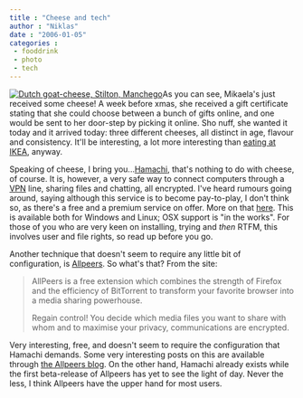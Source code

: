 ```yaml
---
title : "Cheese and tech"
author : "Niklas"
date : "2006-01-05"
categories : 
 - fooddrink
 - photo
 - tech
---
```


[![Dutch goat-cheese, Stilton, Manchego](http://static.flickr.com/38/82468755_919498638a_m.jpg)](https://niklasblog.com/wp-content/plugins/falbum/wp/album.php?show=recent&photo=82468755)As you can see, Mikaela's just received some cheese! A week before xmas, she received a gift certificate stating that she could choose between a bunch of gifts online, and one would be sent to her door-step by picking it online. Sho nuff, she wanted it today and it arrived today: three different cheeses, all distinct in age, flavour and consistency. It'll be interesting, a lot more interesting than [eating at IKEA](http://service.spiegel.de/cache/international/0,1518,392850,00.html), anyway.

Speaking of cheese, I bring you...[Hamachi](http://hamachi.cc), that's nothing to do with cheese, of course. It is, however, a very safe way to connect computers through a [VPN](http://www.answers.com/topic/virtual-private-network) line, sharing files and chatting, all encrypted. I've heard rumours going around, saying although this service is to become pay-to-play, I don't think so, as there's a free and a premium service on offer. More on that [here](http://hamachi.cc/compare). This is available both for Windows and Linux; OSX support is "in the works". For those of you who are very keen on installing, trying and _then_ RTFM, this involves user and file rights, so read up before you go.

Another technique that doesn't seem to require any little bit of configuration, is [Allpeers](http://allpeers.com). So what's that? From the site:

> AllPeers is a free extension which combines the strength of Firefox and the efficiency of BitTorrent to transform your favorite browser into a media sharing powerhouse.
> 
> Regain control! You decide which media files you want to share with whom and to maximise your privacy, communications are encrypted.

Very interesting, free, and doesn't seem to require the configuration that Hamachi demands. Some very interesting posts on this are available through [the Allpeers blog](http://www.allpeers.com/blog). On the other hand, Hamachi already exists while the first beta-release of Allpeers has yet to see the light of day. Never the less, I think Allpeers have the upper hand for most users.
